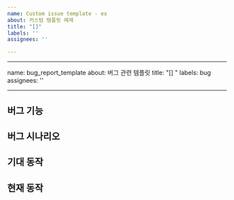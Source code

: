 ```yaml
---
name: Custom issue template - ex
about: 커스텀 템플릿 예제
title: "[]"
labels: ''
assignees: ''

---
```


---
name: bug_report_template
about: 버그 관련 템플릿
title: "[] "
labels: bug
assignees: ''

---

## 버그 기능
<!--어떤 기능에서 버그가 발생했는지 작성한다-->

## 버그 시나리오
<!--버그를 재연하기 위한 동작을 작성한다-->

## 기대 동작

## 현재 동작
